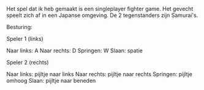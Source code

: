 Het spel dat ik heb gemaakt is een singleplayer fighter game. Het gevecht speelt zich af in een Japanse omgeving. De 2 tegenstanders zijn Samurai's.

Besturing:

Speler 1 (links)

Naar links: A
Naar rechts: D
Springen: W
Slaan: spatie

Speler 2 (rechts)

Naar links: pijltje naar links
Naar rechts: pijltje naar rechts
Springen: pijltje omhoog
Slaan: pijltje naar beneden